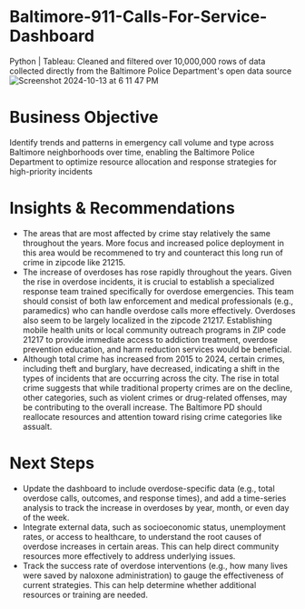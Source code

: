 # Baltimore-911-Calls-For-Service-Dashboard
Python | Tableau: Cleaned and filtered over 10,000,000 rows of data collected directly from the Baltimore Police Department's open data source
![Screenshot 2024-10-13 at 6 11 47 PM](https://github.com/user-attachments/assets/c19dcc21-59d8-4579-8f4d-153f256aa0ba)

# Business Objective
Identify trends and patterns in emergency call volume and type across Baltimore neighborhoods over time, enabling the Baltimore Police Department to optimize resource allocation and response strategies for high-priority incidents

# Insights & Recommendations

- The areas that are most affected by crime stay relatively the same throughout the years. More focus and increased police deployment in this area would be recommened to try and counteract this long run of crime in zipcode like 21215.
- The increase of overdoses has rose rapidly throughout the years. Given the rise in overdose incidents, it is crucial to establish a specialized response team trained specifically for overdose emergencies. This team should consist of both law enforcement and medical professionals (e.g., paramedics) who can handle overdose calls more effectively. Overdoses also seem to be largely localized in the zipcode 21217. Establishing mobile health units or local community outreach programs in ZIP code 21217 to provide immediate access to addiction treatment, overdose prevention education, and harm reduction services would be beneficial.
- Although total crime has increased from 2015 to 2024, certain crimes, including theft and burglary, have decreased, indicating a shift in the types of incidents that are occurring across the city. The rise in total crime suggests that while traditional property crimes are on the decline, other categories, such as violent crimes or drug-related offenses, may be contributing to the overall increase. The Baltimore PD should reallocate resources and attention toward rising crime categories like assualt.

# Next Steps
- Update the dashboard to include overdose-specific data (e.g., total overdose calls, outcomes, and response times), and add a time-series analysis to track the increase in overdoses by year, month, or even day of the week.
- Integrate external data, such as socioeconomic status, unemployment rates, or access to healthcare, to understand the root causes of overdose increases in certain areas. This can help direct community resources more effectively to address underlying issues.
- Track the success rate of overdose interventions (e.g., how many lives were saved by naloxone administration) to gauge the effectiveness of current strategies. This can help determine whether additional resources or training are needed.

